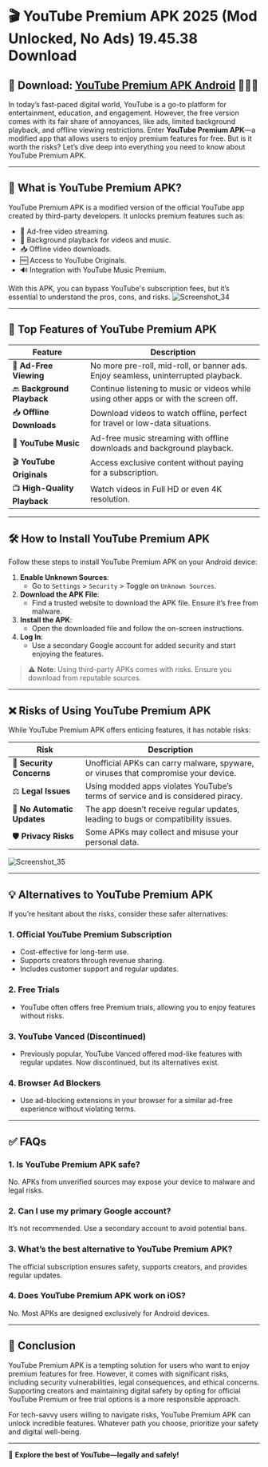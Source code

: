 # 🎬 YouTube Premium APK 2025 (Mod Unlocked, No Ads) 19.45.38 Download

## 🤜 Download:  [YouTube Premium APK Android](https://apkbine.com/youtube-premium) 🌈🌈🌈

In today’s fast-paced digital world, YouTube is a go-to platform for entertainment, education, and engagement. However, the free version comes with its fair share of annoyances, like ads, limited background playback, and offline viewing restrictions. Enter **YouTube Premium APK**—a modified app that allows users to enjoy premium features for free. But is it worth the risks? Let’s dive deep into everything you need to know about YouTube Premium APK.

---

## 🌟 **What is YouTube Premium APK?**

YouTube Premium APK is a modified version of the official YouTube app created by third-party developers. It unlocks premium features such as:

- 🎥 Ad-free video streaming.
- 🎵 Background playback for videos and music.
- 📥 Offline video downloads.
- 🆓 Access to YouTube Originals.
- 🔊 Integration with YouTube Music Premium.

With this APK, you can bypass YouTube's subscription fees, but it’s essential to understand the pros, cons, and risks.
![Screenshot_34](https://github.com/user-attachments/assets/6f492cda-1977-47fe-abfa-7a6b182a1198)

---

## 🚀 **Top Features of YouTube Premium APK**

| **Feature**               | **Description**                                                                 |
|---------------------------|---------------------------------------------------------------------------------|
| 🛑 **Ad-Free Viewing**    | No more pre-roll, mid-roll, or banner ads. Enjoy seamless, uninterrupted playback. |
| 🔙 **Background Playback**| Continue listening to music or videos while using other apps or with the screen off. |
| 📥 **Offline Downloads**  | Download videos to watch offline, perfect for travel or low-data situations.    |
| 🎵 **YouTube Music**      | Ad-free music streaming with offline downloads and background playback.         |
| 🎬 **YouTube Originals**  | Access exclusive content without paying for a subscription.                     |
| 📺 **High-Quality Playback**| Watch videos in Full HD or even 4K resolution.                                   |

---

## 🛠 **How to Install YouTube Premium APK**

Follow these steps to install YouTube Premium APK on your Android device:

1. **Enable Unknown Sources**:
   - Go to `Settings` > `Security` > Toggle on `Unknown Sources`.
2. **Download the APK File**:
   - Find a trusted website to download the APK file. Ensure it’s free from malware.
3. **Install the APK**:
   - Open the downloaded file and follow the on-screen instructions.
4. **Log In**:
   - Use a secondary Google account for added security and start enjoying the features.

> ⚠️ **Note**: Using third-party APKs comes with risks. Ensure you download from reputable sources.

---

## ❌ **Risks of Using YouTube Premium APK**

While YouTube Premium APK offers enticing features, it has notable risks:

| **Risk**                  | **Description**                                                                 |
|---------------------------|---------------------------------------------------------------------------------|
| 🔐 **Security Concerns**  | Unofficial APKs can carry malware, spyware, or viruses that compromise your device. |
| ⚖️ **Legal Issues**       | Using modded apps violates YouTube’s terms of service and is considered piracy. |
| 🔄 **No Automatic Updates**| The app doesn’t receive regular updates, leading to bugs or compatibility issues. |
| 🛡 **Privacy Risks**       | Some APKs may collect and misuse your personal data.                             |
![Screenshot_35](https://github.com/user-attachments/assets/ba92ebb8-8c55-4fd8-be69-443b57392ef2)

---

## 💡 **Alternatives to YouTube Premium APK**

If you’re hesitant about the risks, consider these safer alternatives:

### **1. Official YouTube Premium Subscription**
- Cost-effective for long-term use.
- Supports creators through revenue sharing.
- Includes customer support and regular updates.

### **2. Free Trials**
- YouTube often offers free Premium trials, allowing you to enjoy features without risks.

### **3. YouTube Vanced (Discontinued)**
- Previously popular, YouTube Vanced offered mod-like features with regular updates. Now discontinued, but its alternatives exist.

### **4. Browser Ad Blockers**
- Use ad-blocking extensions in your browser for a similar ad-free experience without violating terms.

---

## ✅ **FAQs**

### 1. **Is YouTube Premium APK safe?**
   No. APKs from unverified sources may expose your device to malware and legal risks.

### 2. **Can I use my primary Google account?**
   It’s not recommended. Use a secondary account to avoid potential bans.

### 3. **What’s the best alternative to YouTube Premium APK?**
   The official subscription ensures safety, supports creators, and provides regular updates.

### 4. **Does YouTube Premium APK work on iOS?**
   No. Most APKs are designed exclusively for Android devices.

---

## 🎯 **Conclusion**

YouTube Premium APK is a tempting solution for users who want to enjoy premium features for free. However, it comes with significant risks, including security vulnerabilities, legal consequences, and ethical concerns. Supporting creators and maintaining digital safety by opting for official YouTube Premium or free trial options is a more responsible approach.

For tech-savvy users willing to navigate risks, YouTube Premium APK can unlock incredible features. Whatever path you choose, prioritize your safety and digital well-being.

---

🌟 **Explore the best of YouTube—legally and safely!**
